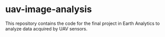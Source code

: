 # uav-image-analysis
This repository contains the code for the final project in Earth Analytics to analyze data acquired by UAV sensors.

